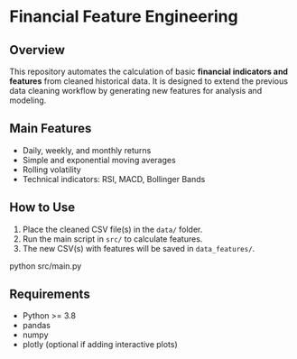 # Financial Feature Engineering

## Overview
This repository automates the calculation of basic **financial indicators and features** from cleaned historical data. It is designed to extend the previous data cleaning workflow by generating new features for analysis and modeling.

## Main Features
- Daily, weekly, and monthly returns
- Simple and exponential moving averages
- Rolling volatility
- Technical indicators: RSI, MACD, Bollinger Bands


## How to Use
1. Place the cleaned CSV file(s) in the `data/` folder.
2. Run the main script in `src/` to calculate features.
3. The new CSV(s) with features will be saved in `data_features/`.



python src/main.py


## Requirements
- Python >= 3.8
- pandas
- numpy
- plotly (optional if adding interactive plots)
